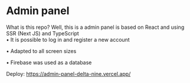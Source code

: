 # Admin panel
What is this repo? Well, this is a admin panel is based on React and using SSR (Next JS) and TypeScript  
•	It is possible to log in and register a new account  

•	Adapted to all screen sizes  

•	Firebase was used as a database  

Deploy: https://admin-panel-delta-nine.vercel.app/
